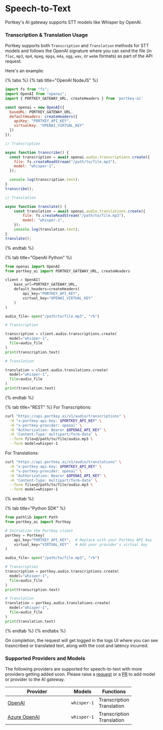# Speech-to-Text

Portkey's AI gateway supports STT models like Whisper by OpenAI.

### Transcription & Translation Usage

Portkey supports both `Transcription` and `Translation` methods for STT models and follows the OpenAI signature where you can send the file (in `flac`, `mp3`, `mp4`, `mpeg`, `mpga`, `m4a`, `ogg`, `wav`, or `webm` formats) as part of the API request.&#x20;

Here's an example:

{% tabs %}
{% tab title="OpenAI NodeJS" %}
```javascript
import fs from "fs";
import OpenAI from "openai";
import { PORTKEY_GATEWAY_URL, createHeaders } from 'portkey-ai'

const openai = new OpenAI({
  baseURL: PORTKEY_GATEWAY_URL,
  defaultHeaders: createHeaders({
    apiKey: "PORTKEY_API_KEY",
    virtualKey: "OPENAI_VIRTUAL_KEY"
  })
});

// Transcription

async function transcribe() {
  const transcription = await openai.audio.transcriptions.create({
    file: fs.createReadStream("/path/to/file.mp3"),
    model: "whisper-1",
  });

  console.log(transcription.text);
}
transcribe();

// Translation

async function translate() {
    const translation = await openai.audio.translations.create({
        file: fs.createReadStream("/path/to/file.mp3"),
        model: "whisper-1",
    });
    console.log(translation.text);
}
translate();
```
{% endtab %}

{% tab title="OpenAI Python" %}
```python
from openai import OpenAI
from portkey_ai import PORTKEY_GATEWAY_URL, createHeaders

client = OpenAI(
    base_url=PORTKEY_GATEWAY_URL,
    default_headers=createHeaders(
        api_key="PORTKEY_API_KEY",
        virtual_key="OPENAI_VIRTUAL_KEY"
    )
)

audio_file= open("/path/to/file.mp3", "rb")

# Transcription

transcription = client.audio.transcriptions.create(
  model="whisper-1", 
  file=audio_file
)
print(transcription.text)

# Translation

translation = client.audio.translations.create(
  model="whisper-1", 
  file=audio_file
)
print(translation.text)
```
{% endtab %}

{% tab title="REST" %}
For Transcriptions:

```bash
curl "https://api.portkey.ai/v1/audio/transcriptions" \
  -H "x-portkey-api-key: $PORTKEY_API_KEY" \
  -H "x-portkey-provider: openai" \
  -H "Authorization: Bearer $OPENAI_API_KEY" \
  -H 'Content-Type: multipart/form-data' \
  --form file=@/path/to/file/audio.mp3 \
  --form model=whisper-1
```

For Translations:

```bash
curl "https://api.portkey.ai/v1/audio/translations" \
  -H "x-portkey-api-key: $PORTKEY_API_KEY" \
  -H "x-portkey-provider: openai" \
  -H "Authorization: Bearer $OPENAI_API_KEY" \
  -H 'Content-Type: multipart/form-data' \
  --form file=@/path/to/file/audio.mp3 \
  --form model=whisper-1
```
{% endtab %}

{% tab title="Python SDK" %}
```python
from pathlib import Path
from portkey_ai import Portkey

# Initialize the Portkey client
portkey = Portkey(
    api_key="PORTKEY_API_KEY",  # Replace with your Portkey API key
    virtual_key="VIRTUAL_KEY"   # Add your provider's virtual key
)

audio_file= open("/path/to/file.mp3", "rb")

# Transcription
transcription = portkey.audio.transcriptions.create(
  model="whisper-1", 
  file=audio_file
)
print(transcription.text)

# Translation
translation = portkey.audio.translations.create(
  model="whisper-1", 
  file=audio_file
)
print(translation.text)

```
{% endtab %}
{% endtabs %}

On completion, the request will get logged in the logs UI where you can see trasncribed or translated text, along with the cost and latency incurred.

### Supported Providers and Models

The following providers are supported for speech-to-text with more providers getting added soon. Please raise a [request](../../../integrations/llms/suggest-a-new-integration.md) or a [PR](https://github.com/Portkey-AI/gateway/pulls) to add model or provider to the AI gateway.

<table><thead><tr><th width="192.33333333333331">Provider</th><th>Models</th><th>Functions</th></tr></thead><tbody><tr><td><a href="../../../integrations/llms/openai/">OpenAI</a></td><td><code>whisper-1</code></td><td>Transcription<br>Translation</td></tr><tr><td><a href="../../../integrations/llms/azure-openai.md">Azure OpenAI</a></td><td><code>whisper-1</code></td><td>Transcription<br>Translation</td></tr></tbody></table>
